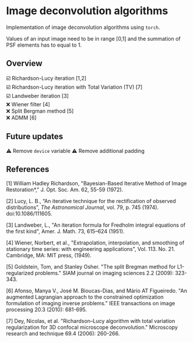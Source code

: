 # Image deconvolution algorithms
Implementation of image deconvolution algorithms using `torch`.

Values of an input image need to be in range [0,1] and the summation of PSF elements has to equal to 1.

## Overview

☑️ Richardson-Lucy iteration [1,2]</br>
☑️ Richardson-Lucy iteration with Total Variation (TV) [7]</br>
☑️ Landweber iteration [3]</br>
❌ Wiener filter [4]</br>
❌ Split Bergman method [5]</br>
❌ ADMM [6]</br>

## Future updates

⚠️ Remove `device` variable
⚠️ Remove additional padding

## References

[1] William Hadley Richardson, "Bayesian-Based Iterative Method of Image Restoration*," J. Opt. Soc. Am. 62, 55-59 (1972).

[2] Lucy, L. B., “An iterative technique for the rectification of observed distributions”, *The Astronomical Journal*, vol. 79, p. 745 (1974). doi:10.1086/111605.

[3] Landweber, L., "An iteration formula for Fredholm integral equations of the first kind", Amer. J. Math. 73, 615–624 (1951).

[4] Wiener, Norbert, et al., "Extrapolation, interpolation, and smoothing of stationary time series: with engineering applications", Vol. 113. No. 21. Cambridge, MA: MIT press, (1949).

[5] Goldstein, Tom, and Stanley Osher. "The split Bregman method for L1-regularized problems." SIAM journal on imaging sciences 2.2 (2009): 323-343.

[6] Afonso, Manya V., José M. Bioucas-Dias, and Mário AT Figueiredo. "An augmented Lagrangian approach to the constrained optimization formulation of imaging inverse problems." IEEE transactions on image processing 20.3 (2010): 681-695.

[7] Dey, Nicolas, et al. "Richardson–Lucy algorithm with total variation regularization for 3D confocal microscope deconvolution." Microscopy research and technique 69.4 (2006): 260-266.
